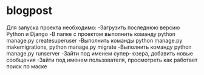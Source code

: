 # blogpost

Для запуска проекта необходимо:
-Загрузить последнюю версию Python и Django
-В папке с проектом выполнить команду python manage.py createsuperuser
-Выполнить команды python manage.py makemigrations, python manage.py migrate
-Выполнить команду python manage.py runserver
-Зайти под именем супер-юзера, добавить новые сообщения
-Зайти под именем пользователя, просмотреть как работает поиск по маске
